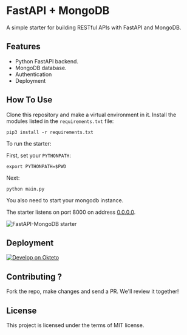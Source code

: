 # FastAPI + MongoDB

A simple starter for building RESTful APIs with FastAPI and MongoDB. 

## Features

+ Python FastAPI backend.
+ MongoDB database.
+ Authentication
+ Deployment

## How To Use

Clone this repository and make a virtual environment in it. Install the modules listed in the `requirements.txt` file:

```console
pip3 install -r requirements.txt
```

To run the starter:

First, set your `PYTHONPATH`:

```console
export PYTHONPATH=$PWD
```

Next:

```console
python main.py
```

You also need to start your mongodb instance.

The starter listens on port 8000 on address [0.0.0.0](0.0.0.0:8080). 

![FastAPI-MongoDB starter](https://res.cloudinary.com/adeshina/image/upload/v1600180509/fopab9idhrjqeqds4izk.png)

## Deployment

[![Develop on Okteto](https://okteto.com/develop-okteto.svg)](https://cloud.okteto.com/deploy?repository=https://github.com/Youngestdev/fastapi-mongo)


## Contributing ?

Fork the repo, make changes and send a PR. We'll review it together!

## License

This project is licensed under the terms of MIT license.
